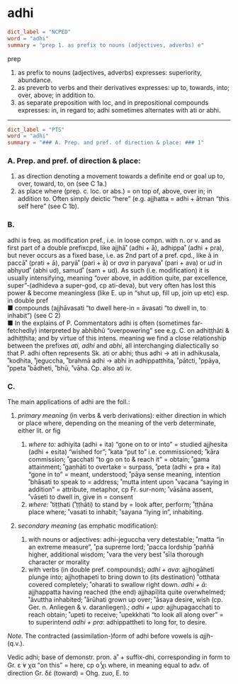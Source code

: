 # adhi

``` toml
dict_label = "NCPED"
word = "adhi"
summary = "prep 1. as prefix to nouns (adjectives, adverbs) e"
```

prep

1. as prefix to nouns (adjectives, adverbs) expresses: superiority, abundance.
2. as preverb to verbs and their derivatives expresses: up to, towards, into; over, above; in addition to.
3. as separate preposition with loc, and in prepositional compounds expresses: in, in regard to; adhi sometimes alternates with ati or abhi.

--------------------

``` toml
dict_label = "PTS"
word = "adhi"
summary = "### A. Prep. and pref. of direction & place: ### 1"
```

### A. Prep. and pref. of direction & place: ###

1. as direction denoting a movement towards a definite end or goal up to, over, toward, to, on (see C 1a.)
2. as place where (prep. c. loc. or abs.) = on top of, above, over in; in addition to. Often simply deictic “here” (e.g. ajjhatta = adhi \+ ātman “this self here” (see C 1b).

### B. ###

adhi is freq. as modification pref., i.e. in loose compn. with n. or v. and as first part of a double prefixcpd, like ajjhā˚ (adhi \+ ā), adhippa˚ (adhi \+ pra), but never occurs as a fixed base, i.e. as 2nd part of a pref. cpd., like ā in paccā˚ (prati \+ ā), paryā˚ (pari \+ ā) or *ava* in paryava˚ (pari \+ ava) or *ud* in abhyud˚ (abhi ud), samud˚ (sam \+ ud). As such (i.e. modification) it is usually intensifying, meaning “over above, in addition quite, par excellence, super”\-(adhideva a super\-god, cp ati\-deva), but very often has lost this power & become meaningless (like E. up in “shut up, fill up, join up etc) esp. in double pref  
■ compounds (ajjhāvasati “to dwell here\-in = āvasati “to dwell in, to inhabit”) (see C 2)  
■ In the explains of P. Commentators adhi is often (sometimes far\-fetchedly) interpreted by abhibhū “overpowering” see e.g. C. on adhiṭṭhāti & adhiṭṭhita; and by virtue of this intens. meaning we find a close relationship between the prefixes *ati, adhi* and *abhi*, all interchanging dialectically so that P. adhi often represents Sk. ati or abhi; thus adhi → ati in adhikusala, ˚kodhita, ˚jeguccha, ˚brahmā adhi → abhi in adhippatthita, ˚pātcti, ˚ppāya, ˚ppeta ˚bādheti, ˚bhū, ˚vāha. Cp. also ati iv.

### C. ###

The main applications of adhi are the foll.:

1. *primary meaning* (in verbs & verb derivations): either direction in which or place where, depending on the meaning of the verb determinate, either lit. or fig
   1. *where to:* adhiyita (adhi \+ ita) “gone on to or into” = studied ajjhesita (adhi \+ esita) “wished for”; ˚kata “put to” i.e. commissioned; ˚kāra commission; ˚gacchati “to go on to & reach it” = obtain; ˚gama attainment; ˚gaṇhāti to overtake = surpass, ˚peta (adhi \+ pra \+ ita) “gone in to” = meant, understood; ˚pāya sense meaning, intention ˚bhāsati to speak to = address; ˚mutta intent upon ˚vacana “saying in addition” = attribute, metaphor, cp Fr. sur\-nom; ˚vāsāna assent, ˚vāseti to dwell in, give in = consent
   2. *where:* ˚tiṭṭhati (˚ṭṭhāti) to stand by = look after, perform; ˚ṭṭhāna place where; ˚vasati to inhabit; ˚sayana “lying in”, inhabiting.

2. *secondary meaning* (as emphatic modification):
   1. with nouns or adjectives: adhi\-jeguccha very detestable; ˚matta “in an extreme measure”, ˚pa supreme lord; ˚pacca lordship ˚paññā higher, additional wisdom; ˚vara the very best ˚sīla thorough character or morality
   2. with verbs (in double pref. compounds); *adhi \+ ava*: ajjhogāheti plunge into; ajjhoṭhapeti to bring down to (its destination) ˚otthata covered completely; ˚oharati to swallow right down. *adhi \+ ā*: ajjhappatta having reached (the end) ajjhapīḷita quite overwhelmed; ˚āvuttha inhabited; ˚ārūhati grown up over; ˚āsaya desire, wish (cp. Ger. n. Anliegen & v. daranliegen).; *adhi \+ upa*: ajjhupagacchati to reach obtain; ˚upeti to receive; ˚upekkhati “to look all along over” = to superintend *adhi \+ pra*: adhippattheti to long for, to desire.

*Note.* The contracted (assimilation\-)form of adhi before vowels is *ajjh\-* (q.v.).

Vedic adhi; base of demonstr. pron. a˚ \+ suffix\-dhi, corresponding in form to Gr. ε ̓́ν χα “on this” = here, cp ο ̔́χι where, in meaning equal to adv. of direction Gr. δέ (toward) = Ohg. zuo, E. to

